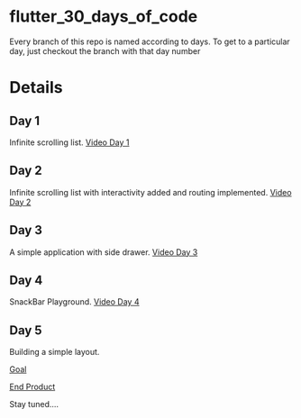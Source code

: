 # flutter_30_days_of_code

Every branch of this repo is named according to days. To get to a particular day, just checkout the branch with that day number

# Details

## Day 1

  Infinite scrolling list. [Video Day 1](https://drive.google.com/file/d/1R-kt8_AW8gynEnjKmGrqVB6T4ppIxmBt/view?usp=sharing)
  
## Day 2

  Infinite scrolling list with interactivity added and routing implemented. [Video Day 2](https://drive.google.com/file/d/1R6fOrqpnz7oehhcrhWWbp3MAvZ8Gncnc/view?usp=sharing)
  
## Day 3

  A simple application with side drawer. [Video Day 3](https://drive.google.com/file/d/1Rl4VkFnNOtIfAeIqiXQD99YlMbePlpyH/view?usp=sharing)

## Day 4
  
  SnackBar Playground. [Video Day 4](https://drive.google.com/file/d/1T1LwhM7Bo9ggNWWby0g9PFHHTujcr_5x/view?usp=sharing)
  
## Day 5

  Building a simple layout.
    
   [Goal](https://drive.google.com/file/d/1TWZh2mz3RvOoBjQpIf1OMeIer8zh2GvJ/view?usp=sharing)
   
   [End Product](https://drive.google.com/file/d/1TYDq2_C-itic5JTrUMTwi68IftgOFCrk/view?usp=sharing)
   
   
Stay tuned....
